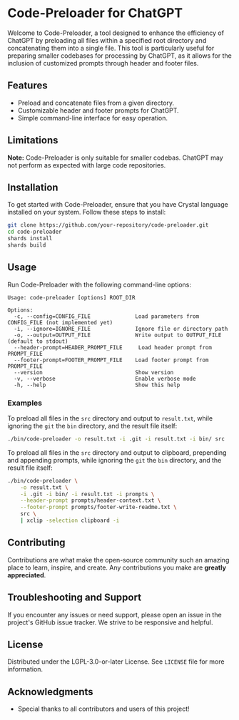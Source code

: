 # Code-Preloader for ChatGPT

Welcome to Code-Preloader, a tool designed to enhance the efficiency of ChatGPT
by preloading all files within a specified root directory and concatenating
them into a single file. This tool is particularly useful for preparing smaller
codebases for processing by ChatGPT, as it allows for the inclusion of
customized prompts through header and footer files.

## Features

* Preload and concatenate files from a given directory.
* Customizable header and footer prompts for ChatGPT.
* Simple command-line interface for easy operation.

## Limitations

**Note:** Code-Preloader is only suitable for smaller codebas. ChatGPT may not
perform as expected with large code repositories.

## Installation

To get started with Code-Preloader, ensure that you have Crystal language installed on your system. Follow these steps to install:

```bash
git clone https://github.com/your-repository/code-preloader.git
cd code-preloader
shards install
shards build
```

## Usage

Run Code-Preloader with the following command-line options:

```
Usage: code-preloader [options] ROOT_DIR

Options:
  -c, --config=CONFIG_FILE              Load parameters from CONFIG_FILE (not implemented yet)
  -i, --ignore=IGNORE_FILE              Ignore file or directory path
  -o, --output=OUTPUT_FILE              Write output to OUTPUT_FILE (default to stdout)
  --header-prompt=HEADER_PROMPT_FILE     Load header prompt from PROMPT_FILE
  --footer-prompt=FOOTER_PROMPT_FILE    Load footer prompt from PROMPT_FILE
  --version                             Show version
  -v, --verbose                         Enable verbose mode
  -h, --help                            Show this help
```

### Examples

To preload all files in the `src` directory and output to `result.txt`, while
ignoring the `git` the `bin` directory, and the result file itself:

```bash
./bin/code-preloader -o result.txt -i .git -i result.txt -i bin/ src
```

To preload all files in the `src` directory and output to clipboard, prepending
and appending prompts, while ignoring the `git` the `bin` directory, and the
result file itself:

```bash
./bin/code-preloader \
    -o result.txt \
    -i .git -i bin/ -i result.txt -i prompts \
    --header-prompt prompts/header-context.txt \
    --footer-prompt prompts/footer-write-readme.txt \
    src \
    | xclip -selection clipboard -i
```

## Contributing

Contributions are what make the open-source community such an amazing place to
learn, inspire, and create. Any contributions you make are **greatly
appreciated**.

## Troubleshooting and Support

If you encounter any issues or need support, please open an issue in the
project's GitHub issue tracker. We strive to be responsive and helpful.

## License

Distributed under the LGPL-3.0-or-later License. See `LICENSE` file for more
information.

## Acknowledgments

- Special thanks to all contributors and users of this project!

